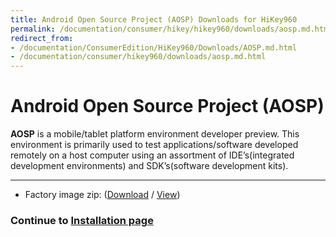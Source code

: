 ```yaml
---
title: Android Open Source Project (AOSP) Downloads for HiKey960
permalink: /documentation/consumer/hikey/hikey960/downloads/aosp.md.html
redirect_from:
- /documentation/ConsumerEdition/HiKey960/Downloads/AOSP.md.html
- /documentation/consumer/hikey960/downloads/aosp.md.html
---
```

# Android Open Source Project (AOSP)

**AOSP** is a mobile/tablet platform environment developer preview. This environment is primarily used to test applications/software developed remotely on a host computer using an assortment of IDE’s(integrated development environments) and SDK’s(software development kits).

***

- Factory image zip: ([Download](http://builds.96boards.org/snapshots/hikey960/linaro/aosp-master/latest/hikey960-linaro-*-factory-*.zip) / [View](http://builds.96boards.org/snapshots/hikey960/linaro/aosp-master/latest/))



### Continue to [Installation page](../installation/)
